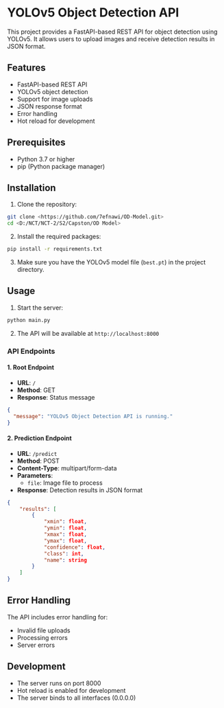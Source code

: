# YOLOv5 Object Detection API

This project provides a FastAPI-based REST API for object detection using YOLOv5. It allows users to upload images and receive detection results in JSON format.

## Features

- FastAPI-based REST API
- YOLOv5 object detection
- Support for image uploads
- JSON response format
- Error handling
- Hot reload for development

## Prerequisites

- Python 3.7 or higher
- pip (Python package manager)

## Installation

1. Clone the repository:

```bash
git clone <https://github.com/7efnawi/OD-Model.git>
cd <D:/NCT/NCT-2/S2/Capston/OD Model>
```

2. Install the required packages:

```bash
pip install -r requirements.txt
```

3. Make sure you have the YOLOv5 model file (`best.pt`) in the project directory.

## Usage

1. Start the server:

```bash
python main.py
```

2. The API will be available at `http://localhost:8000`

### API Endpoints

#### 1. Root Endpoint

- **URL**: `/`
- **Method**: GET
- **Response**: Status message

```json
{
  "message": "YOLOv5 Object Detection API is running."
}
```

#### 2. Prediction Endpoint

- **URL**: `/predict`
- **Method**: POST
- **Content-Type**: multipart/form-data
- **Parameters**:
  - `file`: Image file to process
- **Response**: Detection results in JSON format

```json
{
    "results": [
        {
            "xmin": float,
            "ymin": float,
            "xmax": float,
            "ymax": float,
            "confidence": float,
            "class": int,
            "name": string
        }
    ]
}
```

## Error Handling

The API includes error handling for:

- Invalid file uploads
- Processing errors
- Server errors

## Development

- The server runs on port 8000
- Hot reload is enabled for development
- The server binds to all interfaces (0.0.0.0)

